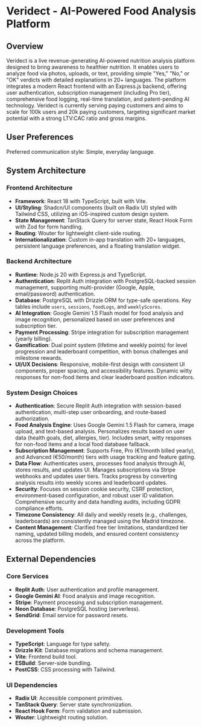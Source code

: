 # Veridect - AI-Powered Food Analysis Platform

## Overview
Veridect is a live revenue-generating AI-powered nutrition analysis platform designed to bring awareness to healthier nutrition. It enables users to analyze food via photos, uploads, or text, providing simple "Yes," "No," or "OK" verdicts with detailed explanations in 20+ languages. The platform integrates a modern React frontend with an Express.js backend, offering user authentication, subscription management (including Pro tier), comprehensive food logging, real-time translation, and patent-pending AI technology. Veridect is currently serving paying customers and aims to scale for 100k users and 20k paying customers, targeting significant market potential with a strong LTV:CAC ratio and gross margins.

## User Preferences
Preferred communication style: Simple, everyday language.

## System Architecture

### Frontend Architecture
- **Framework**: React 18 with TypeScript, built with Vite.
- **UI/Styling**: Shadcn/UI components (built on Radix UI) styled with Tailwind CSS, utilizing an iOS-inspired custom design system.
- **State Management**: TanStack Query for server state, React Hook Form with Zod for form handling.
- **Routing**: Wouter for lightweight client-side routing.
- **Internationalization**: Custom in-app translation with 20+ languages, persistent language preferences, and a floating translation widget.

### Backend Architecture
- **Runtime**: Node.js 20 with Express.js and TypeScript.
- **Authentication**: Replit Auth integration with PostgreSQL-backed session management, supporting multi-provider (Google, Apple, email/password) authentication.
- **Database**: PostgreSQL with Drizzle ORM for type-safe operations. Key tables include `users`, `sessions`, `foodLogs`, and `weeklyScores`.
- **AI Integration**: Google Gemini 1.5 Flash model for food analysis and image recognition, personalized based on user preferences and subscription tier.
- **Payment Processing**: Stripe integration for subscription management (yearly billing).
- **Gamification**: Dual point system (lifetime and weekly points) for level progression and leaderboard competition, with bonus challenges and milestone rewards.
- **UI/UX Decisions**: Responsive, mobile-first design with consistent UI components, proper spacing, and accessibility features. Dynamic witty responses for non-food items and clear leaderboard position indicators.

### System Design Choices
- **Authentication**: Secure Replit Auth integration with session-based authentication, multi-step user onboarding, and route-based authorization.
- **Food Analysis Engine**: Uses Google Gemini 1.5 Flash for camera, image upload, and text-based analysis. Personalizes results based on user data (health goals, diet, allergies, tier). Includes smart, witty responses for non-food items and a local food database fallback.
- **Subscription Management**: Supports Free, Pro (€1/month billed yearly), and Advanced (€50/month) tiers with usage tracking and feature gating.
- **Data Flow**: Authenticates users, processes food analysis through AI, stores results, and updates UI. Manages subscriptions via Stripe webhooks and updates user tiers. Tracks progress by converting analysis results into weekly scores and leaderboard updates.
- **Security**: Focuses on session cookie security, CSRF protection, environment-based configuration, and robust user ID validation. Comprehensive security and data handling audits, including GDPR compliance efforts.
- **Timezone Consistency**: All daily and weekly resets (e.g., challenges, leaderboards) are consistently managed using the Madrid timezone.
- **Content Management**: Clarified free tier limitations, standardized tier naming, updated billing models, and ensured content consistency across the platform.

## External Dependencies

### Core Services
- **Replit Auth**: User authentication and profile management.
- **Google Gemini AI**: Food analysis and image recognition.
- **Stripe**: Payment processing and subscription management.
- **Neon Database**: PostgreSQL hosting (serverless).
- **SendGrid**: Email service for password resets.

### Development Tools
- **TypeScript**: Language for type safety.
- **Drizzle Kit**: Database migrations and schema management.
- **Vite**: Frontend build tool.
- **ESBuild**: Server-side bundling.
- **PostCSS**: CSS processing with Tailwind.

### UI Dependencies
- **Radix UI**: Accessible component primitives.
- **TanStack Query**: Server state synchronization.
- **React Hook Form**: Form validation and submission.
- **Wouter**: Lightweight routing solution.
